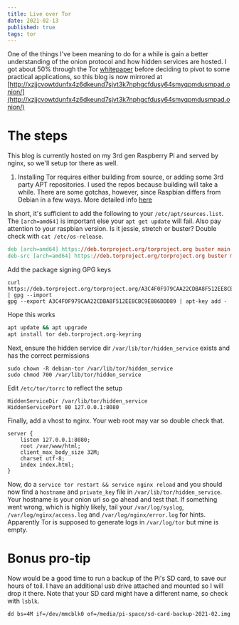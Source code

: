 ```yaml
---
title: Live over Tor
date: 2021-02-13
published: true
tags: tor
---
```

One of the things I've been meaning to do for a while is gain a better understanding of the onion protocol and how hidden services are hosted. I got about 50% through the Tor [whitepaper](https://www.freehaven.net/anonbib/cache/tor-design.pdf) before deciding to pivot to some practical applications, so this blog is now mirrored at [http://xzjjcvowtdunfx4z6dkeund7sjvt3k7nphgcfdusy64smyqpmdusmpad.onion/](http://xzjjcvowtdunfx4z6dkeund7sjvt3k7nphgcfdusy64smyqpmdusmpad.onion/)

# The steps

This blog is currently hosted on my 3rd gen Raspberry Pi and served by nginx, so we'll setup tor there as well.

1. Installing Tor requires either building from source, or adding some 3rd party APT repositories. I used the repos because building will take a while. There are some gotchas, however, since Raspbian differs from Debian in a few ways. More detailed info [here](https://2019.www.torproject.org/docs/debian.html.en)

In short, it's sufficient to add the following to your `/etc/apt/sources.list`. The `[arch=amd64]` is important else your `apt get update` will fail. Also pay attention to your raspbian version. Is it jessie, stretch or buster? Double check with `cat /etc/os-release`.

```makefile
deb [arch=amd64] https://deb.torproject.org/torproject.org buster main
deb-src [arch=amd64] https://deb.torproject.org/torproject.org buster main
```

Add the package signing GPG keys

```shell
curl https://deb.torproject.org/torproject.org/A3C4F0F979CAA22CDBA8F512EE8CBC9E886DDD89.asc | gpg --import
gpg --export A3C4F0F979CAA22CDBA8F512EE8CBC9E886DDD89 | apt-key add -
```

Hope this works

```zsh
apt update && apt upgrade
apt install tor deb.torproject.org-keyring
```

Next, ensure the hidden service dir  `/var/lib/tor/hidden_service` exists and has the correct permissions

```shell
sudo chown -R debian-tor /var/lib/tor/hidden_service
sudo chmod 700 /var/lib/tor/hidden_service
```

Edit `/etc/tor/torrc` to reflect the setup

```shell
HiddenServiceDir /var/lib/tor/hidden_service
HiddenServicePort 80 127.0.0.1:8080
```

Finally, add a vhost to nginx. Your web root may var so double check that.

```nginx
server {
    listen 127.0.0.1:8080;
    root /var/www/html;
    client_max_body_size 32M;
    charset utf-8;
    index index.html;
}
```

Now, do a `service tor restart && service nginx reload` and you should now find a `hostname` and `private_key` file in `/var/lib/tor/hidden_service`. Your hostname is your onion url so go ahead and test that. If something went wrong, which is highly likely, tail your `/var/log/syslog`, `/var/log/nginx/access.log` and `/var/log/nginx/error.log` for hints. Apparently Tor is supposed to generate logs in `/var/log/tor` but mine is empty.

# Bonus pro-tip

Now would be a good time to run a backup of the Pi's SD card, to save our hours of toil. I have an additional usb drive attached and mounted so I will drop it there. Note that your SD card might have a different name, so check with `lsblk`.

`dd bs=4M if=/dev/mmcblk0 of=/media/pi-space/sd-card-backup-2021-02.img`